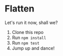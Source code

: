# Flatten

Let's run it now, shall we?

1. Clone this repo
2. Run `npm install`
3. Run `npm test`
4. Jump up and dance!
